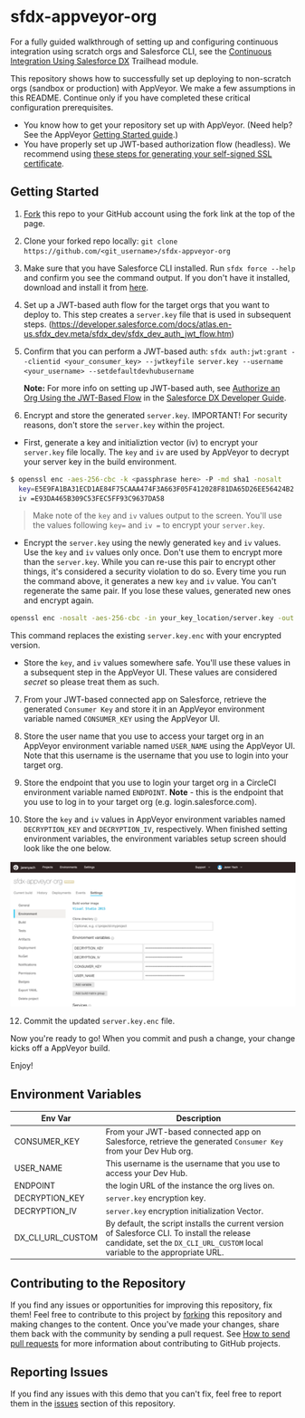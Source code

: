 # sfdx-appveyor-org 

For a fully guided walkthrough of setting up and configuring continuous integration using scratch orgs and Salesforce CLI, see the [Continuous Integration Using Salesforce DX](https://trailhead.salesforce.com/modules/sfdx_travis_ci) Trailhead module.

This repository shows how to successfully set up deploying to non-scratch orgs (sandbox or production) with AppVeyor. We make a few assumptions in this README. Continue only if you have completed these critical configuration prerequisites.

- You know how to get your repository set up with AppVeyor. (Need help? See the AppVeyor [Getting Started guide](https://www.appveyor.com/docs/enterprise/).)
- You have properly set up JWT-based authorization flow (headless). We recommend using [these steps for generating your self-signed SSL certificate](https://devcenter.heroku.com/articles/ssl-certificate-self). 

## Getting Started
1) [Fork](http://help.github.com/fork-a-repo/) this repo to your GitHub account using the fork link at the top of the page.

2) Clone your forked repo locally: `git clone https://github.com/<git_username>/sfdx-appveyor-org`

3) Make sure that you have Salesforce CLI installed. Run `sfdx force --help` and confirm you see the command output. If you don't have it installed, download and install it from [here](https://developer.salesforce.com/tools/sfdxcli).

4) Set up a JWT-based auth flow for the target orgs that you want to deploy to. This step creates a `server.key` file that is used in subsequent steps.
(https://developer.salesforce.com/docs/atlas.en-us.sfdx_dev.meta/sfdx_dev/sfdx_dev_auth_jwt_flow.htm)

5) Confirm that you can perform a JWT-based auth: `sfdx auth:jwt:grant --clientid <your_consumer_key> --jwtkeyfile server.key --username <your_username> --setdefaultdevhubusername`

   **Note:** For more info on setting up JWT-based auth, see [Authorize an Org Using the JWT-Based Flow](https://developer.salesforce.com/docs/atlas.en-us.sfdx_dev.meta/sfdx_dev/sfdx_dev_auth_jwt_flow.htm) in the [Salesforce DX Developer Guide](https://developer.salesforce.com/docs/atlas.en-us.sfdx_dev.meta/sfdx_dev).

6) Encrypt and store the generated `server.key`.  IMPORTANT!  For security reasons, don't store the `server.key` within the project.

- First, generate a key and initializtion vector (iv) to encrypt your `server.key` file locally.  The `key` and `iv` are used by AppVeyor to decrypt your server key in the build environment.

```bash
$ openssl enc -aes-256-cbc -k <passphrase here> -P -md sha1 -nosalt
  key=E5E9FA1BA31ECD1AE84F75CAAA474F3A663F05F412028F81DA65D26EE56424B2
  iv =E93DA465B309C53FEC5FF93C9637DA58
```

> Make note of the `key` and `iv` values output to the screen. You'll use the values following `key=` and `iv =` to encrypt your `server.key`.

- Encrypt the `server.key` using the newly generated `key` and `iv` values. Use the `key` and `iv` values only once. Don't use them to encrypt more than the `server.key`. While you can re-use this pair to encrypt other things, it's considered a security violation to do so. Every time you run the command above, it generates a new `key` and `iv` value. You can't regenerate the same pair. If you lose these values, generated new ones and encrypt again.

```bash
openssl enc -nosalt -aes-256-cbc -in your_key_location/server.key -out assets/server.key.enc -base64 -K <key from above> -iv <iv from above>
```
 This command replaces the existing `server.key.enc` with your encrypted version.
 
- Store the `key`, and `iv` values somewhere safe. You'll use these values in a subsequent step in the AppVeyor UI. These values are considered *secret* so please treat them as such.

7) From your JWT-based connected app on Salesforce, retrieve the generated `Consumer Key` and store it in an AppVeyor environment variable named `CONSUMER_KEY` using the AppVeyor UI.

8) Store the user name that you use to access your target org in an AppVeyor environment variable named `USER_NAME` using the AppVeyor UI. Note that this username is the username that you use to login into your target org.

9) Store the endpoint that you use to login your target org in a CircleCI environment variable named `ENDPOINT`. **Note** - this is the endpoint that you use to log in to your target org (e.g. login.salesforce.com).

10) Store the `key` and `iv` values in AppVeyor environment variables named `DECRYPTION_KEY` and `DECRYPTION_IV`, respectively. When finished setting environment variables, the environment variables setup screen should look like the one below.

![alt text](assets/images/variables.png)

12) Commit the updated `server.key.enc` file.

Now you're ready to go! When you commit and push a change, your change kicks off a AppVeyor build.

Enjoy!

## Environment Variables

| Env Var                       | Description                                                                                                     |
| ----------------------------- | --------------------------------------------------------------------------------------------------------------- |
| CONSUMER_KEY                  | From your JWT-based connected app on Salesforce, retrieve the generated `Consumer Key` from your Dev Hub org.   |
| USER_NAME                     | This username is the username that you use to access your Dev Hub.                                              |
| ENDPOINT                      | the login URL of the instance the org lives on.                                                                 |
| DECRYPTION_KEY                | `server.key` encryption key.                                                                                    |
| DECRYPTION_IV                 | `server.key` encryption initialization Vector.                                                                  |
| DX_CLI_URL_CUSTOM             | By default, the script installs the current version of Salesforce CLI. To install the release candidate, set the `DX_CLI_URL_CUSTOM` local variable to the appropriate URL.|


## Contributing to the Repository ###

If you find any issues or opportunities for improving this repository, fix them! Feel free to contribute to this project by [forking](http://help.github.com/fork-a-repo/) this repository and making changes to the content. Once you've made your changes, share them back with the community by sending a pull request. See [How to send pull requests](http://help.github.com/send-pull-requests/) for more information about contributing to GitHub projects.

## Reporting Issues ###

If you find any issues with this demo that you can't fix, feel free to report them in the [issues](https://github.com/forcedotcom/sfdx-appveyor-org/issues) section of this repository.
